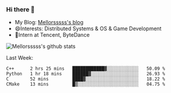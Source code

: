 ### Hi there 👋

- My Blog: [Mellorsssss's blog](https://mellorsssss.com/)
- 😄Interests: Distributed Systems & OS & Game Development
- 🤔Intern at Tencent, ByteDance


![Mellorsssss's github stats](https://github-readme-stats.vercel.app/api?username=Mellorsssss&show_icons=true&theme=radical)

<!-- ![Top Langs](https://github-readme-stats.vercel.app/api/top-langs/?username=anuraghazra&hide=javascript,html,typescript,css,glsl) -->

<!--
**Mellorsssss/Mellorsssss** is a ✨ _special_ ✨ repository because its `README.md` (this file) appears on your GitHub profile.

Here are some ideas to get you started:

- 🔭 I’m currently working on ...
- 🌱 I’m currently learning ...
- 👯 I’m looking to collaborate on ...
- 🤔 I’m looking for help with ...
- 💬 Ask me about ...
- 📫 How to reach me: ...
- 😄 Pronouns: ...
- ⚡ Fun fact: ...
-->

Last Week:
<!--START_SECTION:waka-->

```text
C++      2 hrs 25 mins   ████████████▓░░░░░░░░░░░░   50.09 %
Python   1 hr 18 mins    ██████▓░░░░░░░░░░░░░░░░░░   26.93 %
C        52 mins         ████▓░░░░░░░░░░░░░░░░░░░░   18.22 %
CMake    13 mins         █▒░░░░░░░░░░░░░░░░░░░░░░░   04.75 %
```

<!--END_SECTION:waka-->
